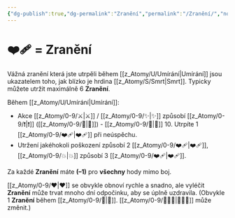 ```yaml
---
{"dg-publish":true,"dg-permalink":"Zranění","permalink":"/Zranění/","noteIcon":""}
---
```


# ❤️‍🩹 = Zranění
Vážná zranění která jste utrpěli během [[z_Atomy/U/Umírání\|Umírání]] jsou ukazatelem toho, jak blízko je hrdina [[z_Atomy/S/Smrt\|Smrt]]. Typicky můžete utržit maximálně 6 **Zranění**.

Během [[z_Atomy/U/Umírání\|Umírání]]:
- Akce [[z_Atomy/0-9/⚔️\|⚔️]] / [[z_Atomy/0-9/✨\|✨]] způsobí [[z_Atomy/0-9/❗\|❗]] ([[z_Atomy/0-9/💪\|💪]]) - [[z_Atomy/0-9/📶\|📶]] 10. Utrpíte 1 [[z_Atomy/0-9/❤️‍🩹\|❤️‍🩹]] při neúspěchu.
- Utržení jakéhokoli poškození způsobí 2 [[z_Atomy/0-9/❤️‍🩹\|❤️‍🩹]], [[z_Atomy/0-9/💥\|💥]] způsobí 3 [[z_Atomy/0-9/❤️‍🩹\|❤️‍🩹]].

Za každé **Zranění** máte **(–1)** pro **všechny** hody mimo boj. 

[[z_Atomy/0-9/❤\|❤]] se obvykle obnoví rychle a snadno, ale vyléčit **Zranění** může trvat mnoho dní odpočinku, aby se úplně uzdravila. (Obvykle 1 **Zranění** během [[z_Atomy/0-9/🔋\|🔋]]. [[z_Atomy/0-9/🧙🏼‍♂️\|🧙🏼‍♂️]] může změnit.)